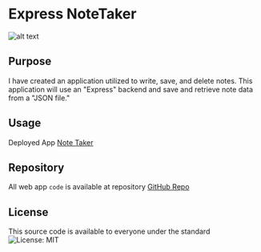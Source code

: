 # Express NoteTaker


![alt text](https://giphy.com/embed/ZwiPkhPUj4yP9c948z "Giphy")


## Purpose

I have created an application utilized to write, save, and delete notes. This application will use an "Express" backend and save and retrieve note data from a "JSON file."

## Usage

  
Deployed App [Note Taker](https://notetakerjoyson.herokuapp.com/)

  

## Repository

  

All web app `code` is available at repository [GitHub Repo](https://github.com/enochj316/NoteTaker)

  

## License

  
This source code is available to everyone under the standard ![License: MIT](https://img.shields.io/badge/License-MIT-yellow.svg)
